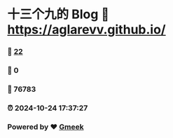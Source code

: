 # 十三个九的 Blog :link: https://aglarevv.github.io/ 
### :page_facing_up: [22](https://aglarevv.github.io//tag.html) 
### :speech_balloon: 0 
### :hibiscus: 76783 
### :alarm_clock: 2024-10-24 17:37:27 
### Powered by :heart: [Gmeek](https://github.com/Meekdai/Gmeek)
